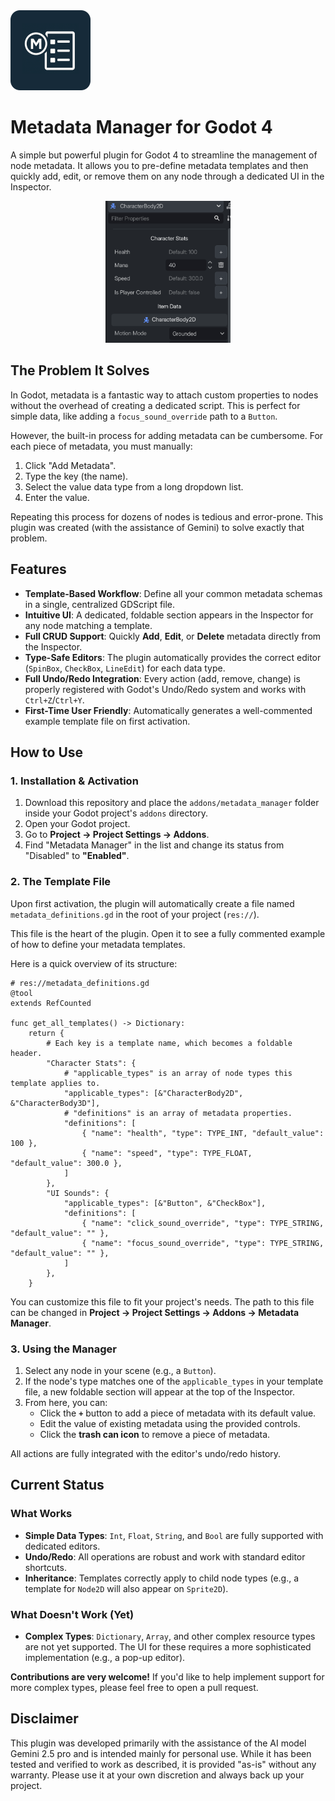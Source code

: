 <img src="icon.png" width="128" height="128">

# Metadata Manager for Godot 4

A simple but powerful plugin for Godot 4 to streamline the management of node metadata. It allows you to pre-define metadata templates and then quickly add, edit, or remove them on any node through a dedicated UI in the Inspector.

 
<center> <img src="./assets/img1.png" width=200/></center>



## The Problem It Solves

In Godot, metadata is a fantastic way to attach custom properties to nodes without the overhead of creating a dedicated script. This is perfect for simple data, like adding a `focus_sound_override` path to a `Button`.

However, the built-in process for adding metadata can be cumbersome. For each piece of metadata, you must manually:
1.  Click "Add Metadata".
2.  Type the key (the name).
3.  Select the value data type from a long dropdown list.
4.  Enter the value.

Repeating this process for dozens of nodes is tedious and error-prone. This plugin was created (with the assistance of Gemini) to solve exactly that problem.

## Features

*   **Template-Based Workflow**: Define all your common metadata schemas in a single, centralized GDScript file.
*   **Intuitive UI**: A dedicated, foldable section appears in the Inspector for any node matching a template.
*   **Full CRUD Support**: Quickly **Add**, **Edit**, or **Delete** metadata directly from the Inspector.
*   **Type-Safe Editors**: The plugin automatically provides the correct editor (`SpinBox`, `CheckBox`, `LineEdit`) for each data type.
*   **Full Undo/Redo Integration**: Every action (add, remove, change) is properly registered with Godot's Undo/Redo system and works with `Ctrl+Z`/`Ctrl+Y`.
*   **First-Time User Friendly**: Automatically generates a well-commented example template file on first activation.

## How to Use

### 1. Installation & Activation

1.  Download this repository and place the `addons/metadata_manager` folder inside your Godot project's `addons` directory.
2.  Open your Godot project.
3.  Go to **Project -> Project Settings -> Addons**.
4.  Find "Metadata Manager" in the list and change its status from "Disabled" to **"Enabled"**.

### 2. The Template File

Upon first activation, the plugin will automatically create a file named `metadata_definitions.gd` in the root of your project (`res://`).

This file is the heart of the plugin. Open it to see a fully commented example of how to define your metadata templates.

Here is a quick overview of its structure:

```gdscript
# res://metadata_definitions.gd
@tool
extends RefCounted

func get_all_templates() -> Dictionary:
    return {
        # Each key is a template name, which becomes a foldable header.
        "Character Stats": {
            # "applicable_types" is an array of node types this template applies to.
            "applicable_types": [&"CharacterBody2D", &"CharacterBody3D"],
            # "definitions" is an array of metadata properties.
            "definitions": [
                { "name": "health", "type": TYPE_INT, "default_value": 100 },
                { "name": "speed", "type": TYPE_FLOAT, "default_value": 300.0 },
            ]
        },
        "UI Sounds": {
            "applicable_types": [&"Button", &"CheckBox"], 
            "definitions": [
                { "name": "click_sound_override", "type": TYPE_STRING, "default_value": "" },
                { "name": "focus_sound_override", "type": TYPE_STRING, "default_value": "" },
            ]
        },
    }
```

You can customize this file to fit your project's needs. The path to this file can be changed in **Project -> Project Settings -> Addons -> Metadata Manager**.

### 3. Using the Manager

1.  Select any node in your scene (e.g., a `Button`).
2.  If the node's type matches one of the `applicable_types` in your template file, a new foldable section will appear at the top of the Inspector.
3.  From here, you can:
    *   Click the **`+`** button to add a piece of metadata with its default value.
    *   Edit the value of existing metadata using the provided controls.
    *   Click the **trash can icon** to remove a piece of metadata.

All actions are fully integrated with the editor's undo/redo history.

## Current Status

### What Works

*   **Simple Data Types**: `Int`, `Float`, `String`, and `Bool` are fully supported with dedicated editors.
*   **Undo/Redo**: All operations are robust and work with standard editor shortcuts.
*   **Inheritance**: Templates correctly apply to child node types (e.g., a template for `Node2D` will also appear on `Sprite2D`).

### What Doesn't Work (Yet)

*   **Complex Types**: `Dictionary`, `Array`, and other complex resource types are not yet supported. The UI for these requires a more sophisticated implementation (e.g., a pop-up editor).

**Contributions are very welcome!** If you'd like to help implement support for more complex types, please feel free to open a pull request.

## Disclaimer

This plugin was developed primarily with the assistance of the AI model Gemini 2.5 pro and is intended mainly for personal use. While it has been tested and verified to work as described, it is provided "as-is" without any warranty. Please use it at your own discretion and always back up your project.
